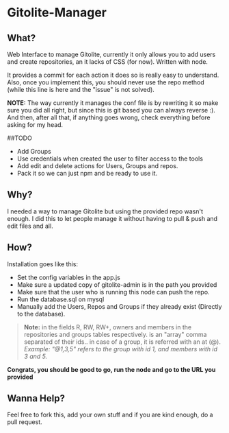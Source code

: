 # Gitolite-Manager

## What?

Web Interface to manage Gitolite, currently it only allows you to add users and create repositories, an it lacks of CSS (for now). Written with node.

It provides a commit for each action it does so is really easy to understand. Also, once you implement this, you should never use the repo method (while this line is here and the "issue" is not solved).

**NOTE:** The way currently it manages the conf file is by rewriting it so make sure you did all right, but since this is git based you can always reverse :). And then, after all that, if anything goes wrong, check everything before asking for my head.

##TODO

* Add Groups
* Use credentials when created the user to filter access to the tools
* Add edit and delete actions for Users, Groups and repos.
* Pack it so we can just npm and be ready to use it.

## Why?

I needed a way to manage Gitolite but using the provided repo wasn't enough. I did this to let people manage it without having to pull & push and edit files and all. 

## How?

Installation goes like this:

* Set the config variables in the app.js
* Make sure a updated copy of gitolite-admin is in the path you provided
* Make sure that the user who is running this node can push the repo.
* Run the database.sql on mysql
* Manually add the Users, Repos and Groups if they already exist (Directly to the database).
>**Note:** in the fields R, RW, RW+, owners and members in the repositories and groups tables respectively. is an "array" comma separated of their ids.. in case of a group, it is referred with an at (@). 
>*Example: "@1,3,5" refers to the group with id 1, and members with id 3 and 5.*

**Congrats, you should be good to go, run the node and go to the URL you provided**

## Wanna Help?

Feel free to fork this, add your own stuff and if you are kind enough, do a pull request.